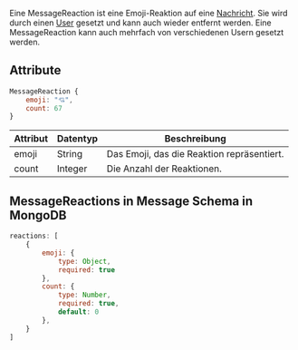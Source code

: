Eine MessageReaction ist eine Emoji-Reaktion auf eine [Nachricht](https://github.com/Academi-fy/backend/wiki/Message). 
Sie wird durch einen [User](https://github.com/Academi-fy/backend/wiki/User) gesetzt und kann auch wieder entfernt werden. 
Eine MessageReaction kann auch mehrfach von verschiedenen Usern gesetzt werden.

## Attribute

```javascript
MessageReaction {
    emoji: "💘",
    count: 67
}
```

| Attribut | Datentyp | Beschreibung                               |
|----------|----------|--------------------------------------------|
| emoji    | String   | Das Emoji, das die Reaktion repräsentiert. |
| count    | Integer  | Die Anzahl der Reaktionen.                 |

## MessageReactions in Message Schema in MongoDB

```javascript
reactions: [
    {
        emoji: {
            type: Object,
            required: true
        },
        count: {
            type: Number,
            required: true,
            default: 0
        },
    }
]
```